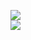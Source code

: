 [![](https://img.shields.io/badge/Made%20With-Github%20Spray-lightgrey.svg?style=for-the-badge&logo=github)](https://github.com/Annihil/github-spray#4350)  
[![](https://i.imgur.com/2DrTn0Z.gif)](https://github.com/Annihil/github-spray)